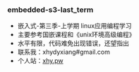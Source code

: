 ### embedded-s3-last_term

* 嵌入式-第三季-上学期 linux应用编程学习
* 主要参考国嵌课程和《unix环境高级编程》
* 水平有限，代码难免出现错误，还望指出
* 联系我：xhydyxiang#gmail.com
* 个人站：[xhy.pw](http://xhy.pw "xhy.pw") 
